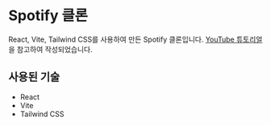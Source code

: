 # Spotify 클론

React, Vite, Tailwind CSS를 사용하여 만든 Spotify 클론입니다. [YouTube 튜토리얼](https://www.youtube.com/watch?v=amFYvQK4huo&t=9s)을 참고하여 작성되었습니다.

## 사용된 기술

- React
- Vite
- Tailwind CSS
